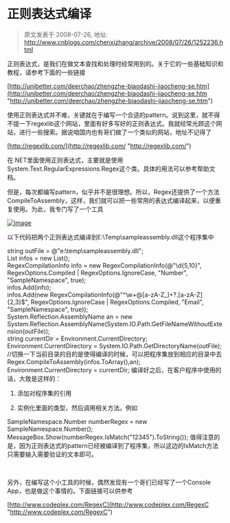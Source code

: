 # 正则表达式编译 
> 原文发表于 2008-07-26, 地址: http://www.cnblogs.com/chenxizhang/archive/2008/07/26/1252236.html 


正则表达式，是我们在做文本查找和处理时经常用到的。关于它的一些基础知识和教程，请参考下面的一些链接

 [http://unibetter.com/deerchao/zhengzhe-biaodashi-jiaocheng-se.htm](http://unibetter.com/deerchao/zhengzhe-biaodashi-jiaocheng-se.htm "http://unibetter.com/deerchao/zhengzhe-biaodashi-jiaocheng-se.htm")

 使用正则表达式并不难，关键就在于编写一个合适的pattern。说到这里，就不得不提一下regexlib这个网站，里面有好多写好的正则表达式。我就经常光顾这个网站，进行一些搜索。据说咱国内也有哥们做了一个类似的网站，地址不记得了

 [http://regexlib.com/](http://regexlib.com/ "http://regexlib.com/")

 在.NET里面使用正则表达式，主要就是使用System.Text.RegularExpressions.Regex这个类。具体的用法可以参考帮助文档。

 但是，每次都编写pattern，似乎并不是很理想。所以，Regex还提供了一个方法CompileToAssembly，这样，我们就可以把一些常用的表达式编译起来，以便重复使用。为此，我专门写了一个工具

 [![image](http://www.cnblogs.com/images/cnblogs_com/chenxizhang/WindowsLiveWriter/1b8908d19f2e_134E8/image_thumb.png)](http://www.cnblogs.com/images/cnblogs_com/chenxizhang/WindowsLiveWriter/1b8908d19f2e_134E8/image_2.png) 

 以下代码把两个正则表达式编译到E:\Temp\sampleassembly.dll这个程序集中

 string outFile = @"e:\temp\sampleassembly.dll";   
List<RegexCompilationInfo> infos = new List<RegexCompilationInfo>();  
RegexCompilationInfo info = new RegexCompilationInfo(@"\d{5,10}", RegexOptions.Compiled | RegexOptions.IgnoreCase, "Number", "SampleNamespace", true);  
infos.Add(info);  
infos.Add(new RegexCompilationInfo(@"^\w+@[a-zA-Z\_]+?\.[a-zA-Z]{2,3}$", RegexOptions.IgnoreCase | RegexOptions.Compiled, "Email", "SampleNamespace", true));  
System.Reflection.AssemblyName an = new System.Reflection.AssemblyName(System.IO.Path.GetFileNameWithoutExtension(outFile));  
string currentDir = Environment.CurrentDirectory;  
Environment.CurrentDirectory = System.IO.Path.GetDirectoryName(outFile); //切换一下当前目录的目的是使得编译的时候，可以把程序集放到相应的目录中去  
Regex.CompileToAssembly(infos.ToArray(),an);  
Environment.CurrentDirectory = currentDir; 编译好之后，在客户程序中使用的话，大致是这样的：

 1. 添加对程序集的引用

 2. 实例化里面的类型，然后调用相关方法。例如

 SampleNamespace.Number numberRegex = new SampleNamespace.Number();  
MessageBox.Show(numberRegex.IsMatch("12345").ToString()); 值得注意的是，因为正则表达式的pattern已经被编译到了程序集，所以这边的IsMatch方法只需要输入需要验证的文本即可。

  

 另外，在编写这个小工具的时候，偶然发现有一个哥们已经写了一个Console App，也是做这个事情的。下面链接可以供参考

 [http://www.codeplex.com/RegexC](http://www.codeplex.com/RegexC "http://www.codeplex.com/RegexC")

 



